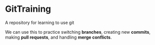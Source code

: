 # GitTraining
A repository for learning to use git

We can use this to practice switching **branches**, creating new **commits**, making **pull requests**, and handling **merge conflicts**.
